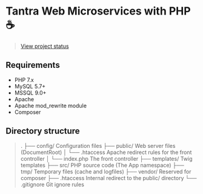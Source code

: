 # Tantra Web Microservices with PHP :coffee:

> [View project status](https://github.com/orgs/khanakat/projects/1)

## Requirements
- PHP 7.x
- MySQL 5.7+
- MSSQL 9.0+
- Apache 
- Apache mod_rewrite module
- Composer

## Directory structure
> .
> ├── config/             Configuration files
> ├── public/             Web server files (DocumentRoot)
> │   └── .htaccess       Apache redirect rules for the front controller
> │   └── index.php       The front controller
> ├── templates/          Twig templates
> ├── src/                PHP source code (The App namespace)
> ├── tmp/                Temporary files (cache and logfiles)
> ├── vendor/             Reserved for composer
> ├── .htaccess           Internal redirect to the public/ directory
> └── .gitignore          Git ignore rules